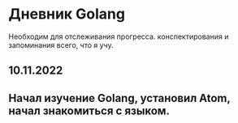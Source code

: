# Дневник Golang
Необходим для отслеживания прогресса. конспектирования и запоминания всего, что я учу.
## 10.11.2022
Начал изучение Golang, установил Atom, начал знакомиться с языком.
---
